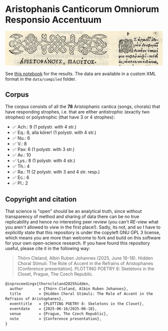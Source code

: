 # Aristophanis Canticorum Omniorum Responsio Accentuum

![Editio Princeps](media/editio-princeps.jpg)

See [this notebook](nb_results.ipynb) for the results. The data are available in a custom XML format in the ```data/compiled``` folder. 

## Corpus

The corpus consists of all the **78** Aristophanic cantica (songs, chorals) that have responding strophes, i.e. that are either antistrophic (exactly two strophes) or polystrophic (that have 3 or 4 strophes):

- ✅ Ach.: 9 (1 polystr. with 4 str.)
- ✅ Eq.: 8, alla körer! (1 polystr. with 4 str.)
- ✅ Nu.: 6
- ✅ V.: 8
- ✅ Pax: 6 (1 polystr. with 3 str.)
- ✅ Av.: 10
- ✅ Lys.: 8 (1 polystr. with 4 str.)
- ✅ Th.: 4
- ✅ Ra.: 11 (2 polystr. with 3 and 4 str. resp.)
- ✅ Ec.: 6 
- ✅ Pl.: 2

## Copyright and citation

That science is "open" should be an analytical truth, since without transparency of method and sharing of data there can be no true replicability and hence no interesting peer review (you can't *RE*-view what you aren't allowed to *view* in the first place!). Sadly, its not, and so I have to explicitly state that this repository is under the copyleft GNU GPL 3 license, which means you are more than welcome to fork and build on this software for your own open-science research. If you have found this repository useful, please cite it in the following way:

> Thörn Cleland, Albin Ruben Johannes (2025, June 16-18). Hidden Choral Stimuli: The Role of Accent in the Refrains of Aristophanes [Conference presentation]. PLOTTING POETRY 8: Skeletons in the Closet, Prague, The Czech Republic.

```
@inproceedings{thorncleland2025hidden,
  author       = {Thörn Cleland, Albin Ruben Johannes},
  title        = {Hidden Choral Stimuli: The Role of Accent in the Refrains of Aristophanes},
  eventtitle   = {PLOTTING POETRY 8: Skeletons in the Closet},
  eventdate    = {2025-06-16/2025-06-18},
  venue        = {Prague, The Czech Republic},
  note         = {Conference presentation},
}
```
